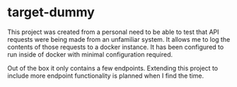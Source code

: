 # target-dummy

This project was created from a personal need to be able to test that API requests were being made from an unfamiliar system. It allows me to log the contents of those requests to a docker instance. It has been configured to run inside of docker with minimal configuration required.

Out of the box it only contains a few endpoints. Extending this project to include more endpoint functionality is planned when I find the time.
